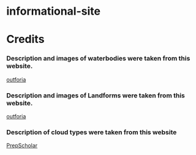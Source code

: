 # informational-site

# Credits
### Description and images of waterbodies were taken from this website.
[outforia]("https://outforia.com/types-of-bodies-of-water/")

### Description and images of Landforms were taken from this website.
[outforia]("https://outforia.com/types-of-landforms/")

### Description of cloud types were taken from this website
[PrepScholar]("https://blog.prepscholar.com/what-are-the-different-types-of-clouds")